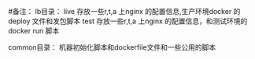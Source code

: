 #备注：
lb目录：
      live  存放一些r,t,a 上nginx 的配置信息,生产环境docker 的deploy 文件和发包脚本
      test  存放一些r,t,a 上nginx 的配置信息，和测试环境的docker run 脚本

common目录：
      机器初始化脚本和dockerfile文件和一些公用的脚本

